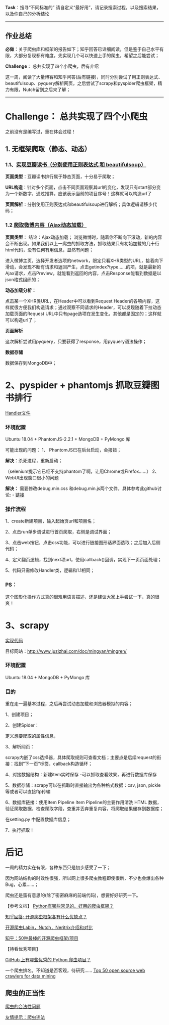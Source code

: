 **Task**：搜寻“不同标准的”
请自定义“最好用”，请记录搜索过程，以及搜索结果，以及你自己的分析结论

---
## 作业总结

**必做**：关于爬虫库和框架的报告如下；知乎回答已详细阅读，但是鉴于自己水平有限，大部分复现都有难度，先实现几个可以快速上手的爬虫，希望之后能尝试；

**Challenge**： 总共实现了四个小爬虫，后有介绍


这一周，阅读了大量博客和知乎问答(后有链接)，同时分别尝试了用正则表达式、beautifulsoup、pyquery解析网页，之后尝试了scrapy和pyspider爬虫框架，精力有限，Nutch留到之后来了解；

---

# Challenge： 总共实现了四个小爬虫

之前没有是编写过，重在体会过程！

## 1. 无框架爬取（静态、动态）

### 1.1、[实现豆瓣读书（分别使用正则表达式 和 beautifulsoup）](https://github.com/rush3stone/webSpiders/blob/master/testSpiders/doubanBooks.py)

**页面类型**：豆瓣读书排行属于静态页面，十分易于爬取；

**URL构造**：针对多个页面，点击不同页面观察其url的变化，发现只有start部分变为一个新数字，通过推算，应该表示当前的项目序号！这样就可以构造url了

**页面解析**：分别使用正则表达式和beautifulsoup进行解析；具体逻辑请移步代码；


### 1.2 [爬取微博内容（Ajax动态加载）](https://github.com/rush3stone/webSpiders/blob/master/testSpiders/weiboSpider.py)


**页面类型**： 结论：Ajax动态加载；
浏览微博时，随着你不断向下滚动，新的内容会不断出现。如果我们以上一爬虫的抓取方法，抓取结果只有初始加载的几十行html代码，没有任何有用信息，显然有问题； 

进入微博主页，选择开发者选项的network，限定只看XHR类型的URL，接着向下滑动，会发现不断有请求和返回产生，点击getindex?type……的项，就是最新的Ajax请求，点击Preview，就能看到返回的内容，点击Response能看到数据是以json格式组织的；

**动态加载分析：**

点击某一个XHR类URL，在Header中可以看到Request Header的各项内容，这样就很方便我们构造请求；通过观察不同请求的Header，可以发现随着下拉动态加载页面的Request URL中只有page选项在发生变化，其他都是固定的；这样就可以构造url了；

**页面解析**

这次解析尝试用pyquery，只要获得了response，用pyquery语法操作；

**数据存储**

数据保存到MongoDB中；
	

# 2、pyspider + phantomjs 抓取豆瓣图书排行

[Handler文件](https://github.com/rush3stone/webSpiders/blob/master/testSpiders/testPyspider.py)

### **环境配置**

Ubuntu 18.04 +
PhantomJS-2.2.1 + MongoDB + PyMongo 库

可能出现的问题：
1、 PhantomJS已在后台启动，会报错；

**解决**：杀死进程，重新启动；

（selenium提示它已经不支持phantom了啊，让用Chrome或Firefox……）
2、WebUI出现窗口很小的问题

**解决：** 需要修改debug.min.css 和debug.min.js两个文件，具体参考此github讨论: - [链接](https://github.com/binux/pyspider/issues/740)

### 操作流程
1、create新建项目，输入起始页url和项目名；

2、点击run单步调试进行首页爬取，右侧是调试界面；

3、点击web按钮，点击css功能，可以进行链接图形话界面选取；之后加入后侧代码；

4、定义翻页逻辑，找到next项url，使用callback()回调，实现下一页页面处理；

5、代码只需修改Handler类，逻辑和1.1相同；

### PS：
这个图形化操作方式真的很难用语言描述，还是建议大家上手尝试一下，真的很爽！


# 3、scrapy  
[实现代码](https://github.com/rush3stone/webSpiders/tree/master/OrangeSpider)

目标网站：http://www.juzizhai.com/doc/mingyan/mingren/
### 环境配置
Ubuntu 18.04 + MongoDB + PyMongo 库

### 目的
重在走一遍基本过程，之后再尝试动态加载和浏览器模拟的内容；

1、创建项目；

2、创建Spider：

定义想要爬取的属性信息，

3、解析网页：

scrapy内嵌了css选择器，具体爬取规则可查看文档；主要点是后续request的衔接：找到”下一页”标签，callback构造循环；

4、对接数据结构：新建item实时保存
  -可以抓取查看效果，再进行数据库保存

5、数据存储：scrapy可以在抓取时直接输出为各种格式数据：csv, json, pickle等或者可以直接ftp传输

6、数据库链接：使用Item Pipeline
Item Pipeline的主要作用清洗 HTML 数据，验证爬取数据，检查爬取字段，查重并丢弃重复内容，将爬取结果储存到数据库；

在setting.py 中配置数据库信息；

7、执行抓取！
	
# 后记

一周的精力实在有限，各种东西只是初步感受了一下；

因为网站结构的时效性很强，所以网上很多爬虫教程即使很新，不少也会爆出各种Bug，心累……；

爬虫还是蛮有意思的(除了密密麻麻的前端代码)，想要好好研究一下。



【参考文档】
[Python有哪些常见的、好用的爬虫框架？](https://www.zhihu.com/question/60280580/answer/617068010)

[知乎回答: 开源爬虫框架各有什么优缺点？](https://www.zhihu.com/question/27042168/answer/70821088)

[开源爬虫Labin，Nutch，Neritrix介绍和对比](https://www.open-open.com/bbs/view/1325332257061)

[知乎：50种最棒的开源爬虫框架/项目](https://zhuanlan.zhihu.com/p/64305013)

【待看优秀项目】

[GitHub 上有哪些优秀的 Python 爬虫项目？](https://www.zhihu.com/question/58151047/answer/640461600)

一个爬虫排名，不知道是否客观，待研究……
[Top 50 open source web crawlers for data mining](https://bigdata-madesimple.com/top-50-open-source-web-crawlers-for-data-mining/)

## 爬虫的正当性
[爬虫的合法性问题](https://www.zhihu.com/question/291554395/answer/476074383)

[友情提示：爬虫违法](https://zhuanlan.zhihu.com/p/54013381)



